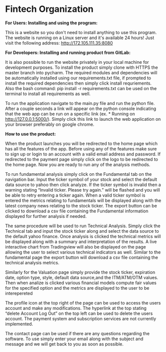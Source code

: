 # Fintech Organization
**For Users: Installing and using the program:**

This is a website so you don't need to install anything to use this program. The website is running on a Linux server and it's available 24 hours! Just visit the following address: http://172.105.111.35:8080

**For Developers: Installing and running product from GitLab:**

It is also possible to run the website privately in your local machine for development purposes. To install the product simply clone with HTTPS the master branch into pycharm. The required modules and dependencies will be automatically installed using our requirements.txt file, if prompted to install the required dependencies then simply click install requriements.  Also the bash command: pip install -r requirements.txt can be used on the terminal to install all requirements as well.

To run the application navigate to the main.py file and run the python file. After a couple seconds a link will appear on the python console indicating that the web app can be run on a specific link (ex. * Running on http://127.0.0.1:5000/). Simply click this link to launch the web application on your browser preferably on google chrome. 

**How to use the product:**

When the product launches you will be redirected to the home page which has all the features of the app. Before using any of the features make sure to sign up or login to an account with a valid email address and password. If redirected to the payment page simply click on the logo to be redirected to the home page. Now you are ready to run any of the analysis methods.

To run fundamental analysis simply click on the Fundamental tab on the navigation bar. Input the ticker symbol of your stock and select the default data source to yahoo then click analyze. If the ticker symbol is invalid then a warning stating “Invalid ticker. Please try again.” will be flashed and you will be able to retry entering a ticker again. When a valid ticker symbol is entered the metrics relating to fundamentals will be displayed along with the latest company news relating to the stock ticker. The export button can be clicked to download a csv file containing the Fundamental information displayed for further analysis if needed.

The same procedure will be used to run Technical Analysis. Simply click the Technical tab and input the stock ticker along and select the data source to the default yahoo finance. Once analysis is clicked the technical metrics will be displayed along with a summary and interpretation of the results. A live interactive chart from Tradingview will also be displayed on the page allowing the user to select various technical indicators as well. Similar to the fundamental page the export button will download a csv file containing the technical analysis metrics.

Similarly for the Valuation page simply provide the stock ticker, expiration date, option type, style, default data source,and the ITM/ATM/OTM values. Then when analize is clicked various financial models compute fair values for the specified option and the metrics are displayed to the user to be interepereted

The profile icon at the top right of the page can be used to access the users account and make any modifications. The hyperlink at the top stating “delete Account Log Out” on the top left can be used to delete the users account. The payment system and subscription services are not currently implemented.

The contact page can be used if there are any questions regarding the software. To use simply enter your email along with the subject and message and we will get back to you as soon as possible.

